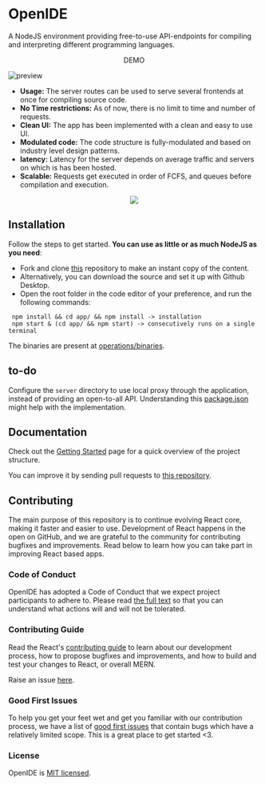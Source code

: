 # OpenIDE

A NodeJS environment providing free-to-use API-endpoints for compiling and interpreting different programming languages.

<div align="center">DEMO</div>

![preview](https://cdn.statically.io/gh/thatsameguyokay/images/main/ide.gif)

* **Usage:** The server routes can be used to serve several frontends at once for compiling source code.
* **No Time restrictions:** As of now, there is no limit to time and number of requests.
* **Clean UI:** The app has been implemented with a clean and easy to use UI.
* **Modulated code:** The code structure is fully-modulated and based on industry level design patterns.
* **latency:** Latency for the server depends on average traffic and servers on which is has been hosted.
* **Scalable:** Requests get executed in order of FCFS, and queues before compilation and execution.

<div align="center">
  <img src="https://cdn.statically.io/gh/thatsameguyokay/images/main/ide.png">
</div>

## Installation

Follow the steps to get started. **You can use as little or as much NodeJS as you need**:

* Fork and clone [this](https://github.com/sambhavsaxena/openIDE) repository to make an instant copy of the content.
* Alternatively, you can download the source and set it up with Github Desktop.
* Open the root folder in the code editor of your preference, and run the following commands:

```
 npm install && cd app/ && npm install -> installation
 npm start & (cd app/ && npm start) -> consecutively runs on a single terminal
```

The binaries are present at [operations/binaries](https://github.com/sambhavsaxena/openIDE/blob/main/operations/binaries/).

## to-do

Configure the `server` directory to use local proxy through the application, instead of providing an open-to-all API.
Understanding this [package.json](https://github.com/sambhavsaxena/ikigai/blob/081e3e781e2621d0205d2d743511ecb66e2ffc7d/frontend/package.json#L3) might help with the implementation.

## Documentation

Check out the [Getting Started](https://reactjs.org/docs/getting-started.html) page for a quick overview of the project structure.

You can improve it by sending pull requests to [this repository](https://github.com/sambhavsaxena/openIDE).

## Contributing
The main purpose of this repository is to continue evolving React core, making it faster and easier to use. Development of React happens in the open on GitHub, and we are grateful to the community for contributing bugfixes and improvements. Read below to learn how you can take part in improving React based apps.

### Code of Conduct
OpenIDE has adopted a Code of Conduct that we expect project participants to adhere to. Please read [the full text](https://code.fb.com/codeofconduct) so that you can understand what actions will and will not be tolerated.

### Contributing Guide
Read the React's [contributing guide](https://reactjs.org/contributing/how-to-contribute.html) to learn about our development process, how to propose bugfixes and improvements, and how to build and test your changes to React, or overall MERN.

Raise an issue [here](https://github.com/sambhavsaxena/openIDE/issues).

### Good First Issues
To help you get your feet wet and get you familiar with our contribution process, we have a list of [good first issues](https://github.com/sambhavsaxena/openIDE/labels/good%20first%20issue) that contain bugs which have a relatively limited scope. This is a great place to get started <3.

### License
OpenIDE is [MIT licensed](./LICENSE).

